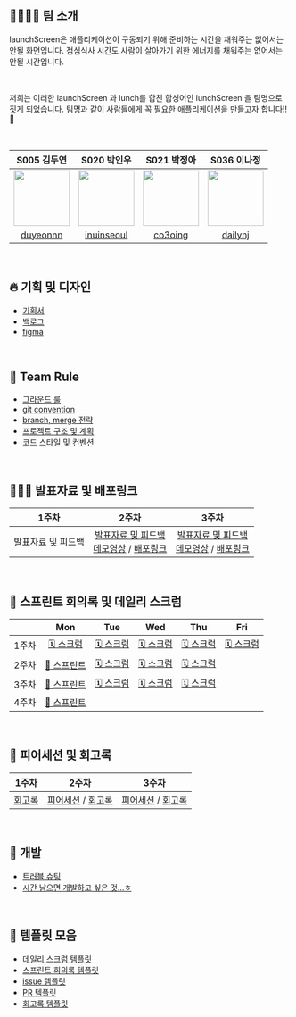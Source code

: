 ## 👨‍👩‍👧‍👦 팀 소개

launchScreen은 애플리케이션이 구동되기 위해 준비하는 시간을 채워주는 없어서는 안될 화면입니다. 
점심식사 시간도 사람이 살아가기 위한 에너지를 채워주는 없어서는 안될 시간입니다.

<br/>

저희는 이러한 launchScreen 과 lunch를 합친 합성어인 lunchScreen 을 팀명으로 짓게 되었습니다. 
팀명과 같이 사람들에게 꼭 필요한 애플리케이션을 만들고자 합니다!! 💪

<br/>

|S005 김두연|S020 박인우|S021 박정아|S036 이나정|
|:-:|:-:|:-:|:-:|
|<img src="https://avatars.githubusercontent.com/u/63900674?s=400&v=4" width=100>|<img src="https://avatars.githubusercontent.com/u/70463738?v=4" width=100>|<img src="https://avatars.githubusercontent.com/u/28800101?v=4" width=100>|<img src="https://avatars.githubusercontent.com/u/55748244?v=4" width=100>|
|[duyeonnn](https://github.com/duyeonnn)|[inuinseoul](https://github.com/inuinseoul)| [co3oing](https://github.com/co3oing) |[dailynj](https://github.com/dailynj)|

<br/>

## 🔥 기획 및 디자인

- [기획서](https://docs.google.com/document/d/1lew3rGPLWn___OCF2hSAt7Fm3MUY9xajEF1dRnZoQRs/edit#heading=h.wxuqqbc4uerv)
- [백로그](https://docs.google.com/spreadsheets/d/1cO0GjTNF67-X6fo0Kb24fktsuuKH-gkVunjHDC3_OJY/edit#gid=0)
- [figma](https://www.figma.com/file/wUrr4ihdHCbH9A0AJLiI8I/%EC%9C%84%EB%93%9C%EB%B2%84%EB%94%94-%ED%99%94%EB%A9%B4%EB%94%94%EC%9E%90%EC%9D%B8?node-id=29%3A670)

<br/>

## 🤝 Team Rule

- [그라운드 룰](https://github.com/boostcampwm-2021/iOS08-WithBuddy/wiki/%F0%9F%A4%9D-%EA%B7%B8%EB%9D%BC%EC%9A%B4%EB%93%9C-%EB%A3%B0)
- [git convention](https://github.com/boostcampwm-2021/iOS08-WithBuddy/wiki/%F0%9F%8D%80-git-convention)
- [branch, merge 전략](https://github.com/boostcampwm-2021/iOS08-WithBuddy/wiki/%F0%9F%99%8C%F0%9F%8F%BB-branch,-merge-%EC%A0%84%EB%9E%B5)
- [프로젝트 구조 및 계획](https://github.com/boostcampwm-2021/iOS08-WithBuddy/wiki/%ED%94%84%EB%A1%9C%EC%A0%9D%ED%8A%B8-%EA%B5%AC%EC%A1%B0-%EB%B0%8F-%EA%B3%84%ED%9A%8D)
- [코드 스타일 및 컨벤션](https://github.com/boostcampwm-2021/iOS08-WithBuddy/wiki/%EC%BD%94%EB%93%9C-%EC%8A%A4%ED%83%80%EC%9D%BC-%EB%B0%8F-%EC%BB%A8%EB%B2%A4%EC%85%98)

<br/>

## 🧑🏻‍🏫 발표자료 및 배포링크

|1주차|2주차|3주차|
|:-:|:-:|:-:|
|[발표자료 및 피드백](https://github.com/boostcampwm-2021/iOS08-WithBuddy/wiki/1%EC%A3%BC%EC%B0%A8-%EB%B0%9C%ED%91%9C%EC%9E%90%EB%A3%8C-%EB%B0%8F-%ED%94%BC%EB%93%9C%EB%B0%B1)|[발표자료 및 피드백](https://github.com/boostcampwm-2021/iOS08-WithBuddy/wiki/2주차-발표자료-및-피드백) <br/> [데모영상](https://youtu.be/AAWnkYiDiN8) / [배포링크](https://inuinseoul.github.io/WithBuddyDeploymentPage/home.html)|[발표자료 및 피드백](https://github.com/boostcampwm-2021/iOS08-WithBuddy/wiki/3%EC%A3%BC%EC%B0%A8-%EB%B0%9C%ED%91%9C%EC%9E%90%EB%A3%8C-%EB%B0%8F-%ED%94%BC%EB%93%9C%EB%B0%B1) <br/> [데모영상](https://www.youtube.com/watch?v=QEp-yiN7fE0) / [배포링크](https://inuinseoul.github.io/WithBuddyDeploymentPage/home.html)|

<br/>

## 📅 스프린트 회의록 및 데일리 스크럼

||Mon|Tue|Wed|Thu|Fri|
|:-:|:-:|:-:|:-:|:-:|:-:|
|1주차|[🗓 스크럼](https://github.com/boostcampwm-2021/iOS08-WithBuddy/wiki/Day-1-%EB%8D%B0%EC%9D%BC%EB%A6%AC-%EC%8A%A4%ED%81%AC%EB%9F%BC)|[🗓 스크럼](https://github.com/boostcampwm-2021/iOS08-WithBuddy/wiki/Day-2-%EB%8D%B0%EC%9D%BC%EB%A6%AC-%EC%8A%A4%ED%81%AC%EB%9F%BC)|[🗓 스크럼](https://github.com/boostcampwm-2021/iOS08-WithBuddy/wiki/Day-3-%EB%8D%B0%EC%9D%BC%EB%A6%AC-%EC%8A%A4%ED%81%AC%EB%9F%BC)|[🗓 스크럼](https://github.com/boostcampwm-2021/iOS08-WithBuddy/wiki/Day-4-%EB%8D%B0%EC%9D%BC%EB%A6%AC-%EC%8A%A4%ED%81%AC%EB%9F%BC)|[🗓 스크럼](https://github.com/boostcampwm-2021/iOS08-WithBuddy/wiki/Day-5-%EB%8D%B0%EC%9D%BC%EB%A6%AC-%EC%8A%A4%ED%81%AC%EB%9F%BC)|
|2주차|[📒 스프린트](https://github.com/boostcampwm-2021/iOS08-WithBuddy/wiki/2%EC%A3%BC%EC%B0%A8-%EC%8A%A4%ED%94%84%EB%A6%B0%ED%8A%B8-%ED%9A%8C%EC%9D%98%EB%A1%9D)|[🗓 스크럼](https://github.com/boostcampwm-2021/iOS08-WithBuddy/wiki/Day-7-%EB%8D%B0%EC%9D%BC%EB%A6%AC-%EC%8A%A4%ED%81%AC%EB%9F%BC)|[🗓 스크럼](https://github.com/boostcampwm-2021/iOS08-WithBuddy/wiki/Day-8-%EB%8D%B0%EC%9D%BC%EB%A6%AC-%EC%8A%A4%ED%81%AC%EB%9F%BC)|[🗓 스크럼](https://github.com/boostcampwm-2021/iOS08-WithBuddy/wiki/Day-9-%EB%8D%B0%EC%9D%BC%EB%A6%AC-%EC%8A%A4%ED%81%AC%EB%9F%BC)||
|3주차|[📒 스프린트](https://github.com/boostcampwm-2021/iOS08-WithBuddy/wiki/3%EC%A3%BC%EC%B0%A8-%EC%8A%A4%ED%94%84%EB%A6%B0%ED%8A%B8-%ED%9A%8C%EC%9D%98%EB%A1%9D)|[🗓 스크럼](https://github.com/boostcampwm-2021/iOS08-WithBuddy/wiki/Day-12-%EB%8D%B0%EC%9D%BC%EB%A6%AC-%EC%8A%A4%ED%81%AC%EB%9F%BC)|[🗓 스크럼](https://github.com/boostcampwm-2021/iOS08-WithBuddy/wiki/Day-13-%EB%8D%B0%EC%9D%BC%EB%A6%AC-%EC%8A%A4%ED%81%AC%EB%9F%BC)|[🗓 스크럼](https://github.com/boostcampwm-2021/iOS08-WithBuddy/wiki/Day-14-%EB%8D%B0%EC%9D%BC%EB%A6%AC-%EC%8A%A4%ED%81%AC%EB%9F%BC)||
|4주차|[📒 스프린트](https://github.com/boostcampwm-2021/iOS08-WithBuddy/wiki/4%EC%A3%BC%EC%B0%A8-%EC%8A%A4%ED%94%84%EB%A6%B0%ED%8A%B8-%ED%9A%8C%EC%9D%98%EB%A1%9D)|||

<br/>

## 🥂 피어세션 및 회고록

|1주차|2주차|3주차|
|:-:|:-:|:-:|
|[회고록](https://github.com/boostcampwm-2021/iOS08-WithBuddy/wiki/1%EC%A3%BC%EC%B0%A8-%ED%9A%8C%EA%B3%A0%EB%A1%9D)|[피어세션](https://github.com/boostcampwm-2021/iOS08-WithBuddy/wiki/2%EC%A3%BC%EC%B0%A8-%ED%94%BC%EC%96%B4%EC%84%B8%EC%85%98) / [회고록](https://github.com/boostcampwm-2021/iOS08-WithBuddy/wiki/2%EC%A3%BC%EC%B0%A8-%ED%9A%8C%EA%B3%A0%EB%A1%9D)|[피어세션](https://github.com/boostcampwm-2021/iOS08-WithBuddy/wiki/3%EC%A3%BC%EC%B0%A8-%ED%94%BC%EC%96%B4%EC%84%B8%EC%85%98) / [회고록](https://github.com/boostcampwm-2021/iOS08-WithBuddy/wiki/3%EC%A3%BC%EC%B0%A8-%ED%9A%8C%EA%B3%A0%EB%A1%9D)|

<br/>

## 🎯 개발

- [트러블 슈팅](https://github.com/boostcampwm-2021/iOS08-WithBuddy/wiki/%ED%8A%B8%EB%9F%AC%EB%B8%94-%EC%8A%88%ED%8C%85)
- [시간 남으면 개발하고 싶은 것...ㅎ](https://github.com/boostcampwm-2021/iOS08-WithBuddy/wiki/%EC%8B%9C%EA%B0%84-%EB%82%A8%EC%9C%BC%EB%A9%B4-%EA%B0%9C%EB%B0%9C%ED%95%98%EA%B3%A0-%EC%8B%B6%EC%9D%80-%EA%B2%83...%E3%85%8E)

<br/>

## 📑 템플릿 모음

- [데일리 스크럼 템플릿](https://github.com/boostcampwm-2021/iOS08-WithBuddy/wiki/%EB%8D%B0%EC%9D%BC%EB%A6%AC-%EC%8A%A4%ED%81%AC%EB%9F%BC-%ED%85%9C%ED%94%8C%EB%A6%BF)
- [스프린트 회의록 템플릿](https://github.com/boostcampwm-2021/iOS08-WithBuddy/wiki/%EC%8A%A4%ED%94%84%EB%A6%B0%ED%8A%B8-%ED%9A%8C%EC%9D%98%EB%A1%9D-%ED%85%9C%ED%94%8C%EB%A6%BF)
- [issue 템플릿](https://github.com/boostcampwm-2021/iOS08-WithBuddy/wiki/Issue-%ED%85%9C%ED%94%8C%EB%A6%BF)
- [PR 템플릿](https://github.com/boostcampwm-2021/iOS08-WithBuddy/wiki/PR-%ED%85%9C%ED%94%8C%EB%A6%BF)
- [회고록 템플릿](https://github.com/boostcampwm-2021/iOS08-WithBuddy/wiki/%ED%9A%8C%EA%B3%A0%EB%A1%9D-%ED%85%9C%ED%94%8C%EB%A6%BF)
